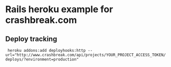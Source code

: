# Rails heroku example for crashbreak.com

## Deploy tracking

`` heroku addons:add deployhooks:http --url="http://www.crashbreak.com/api/projects/YOUR_PROJECT_ACCESS_TOKEN/deploys/?environment=production"``